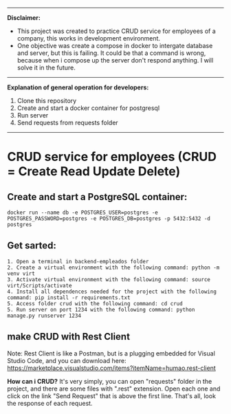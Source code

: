 ---
__Disclaimer:__ 
- This project was created to practice CRUD service for employees of a company, this works in development environment.
- One objective was create a compose in docker to intergate database and server, but this is failing. It could be that a command is wrong, because when i compose up the server don't respond anything. I will solve it in the future.

***

**Explanation of general operation for developers:** 
1. Clone this repository
2. Create and start a docker container for postgresql
3. Run server
4. Send requests from requests folder

***
# CRUD service for employees (CRUD = Create Read Update Delete)

## Create and start a PostgreSQL container:

    docker run --name db -e POSTGRES_USER=postgres -e POSTGRES_PASSWORD=postgres -e POSTGRES_DB=postgres -p 5432:5432 -d postgres

## Get sarted:
    1. Open a terminal in backend-empleados folder
    2. Create a virtual environment with the following command: python -m venv virt
    3. Activate virtual environment with the following command: source virt/Scripts/activate
    4. Install all dependences needed for the project with the following command: pip install -r requirements.txt
    5. Access folder crud with the following command: cd crud
    5. Run server on port 1234 with the following command: python manage.py runserver 1234

## make CRUD with Rest Client
Note: Rest Client is like a Postman, but is a plugging embedded for Visual Studio Code, and you can download here: https://marketplace.visualstudio.com/items?itemName=humao.rest-client 

**How can i CRUD?**
It's very simply, you can open "requests" folder in the project, and there are some files with ".rest" extension. Open each one and click on the link "Send Request" that is above the first line. That's all, look the response of each request.
